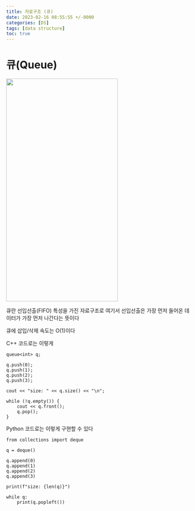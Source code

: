 ```yaml
---
title: 자료구조 (큐)
date: 2023-02-16 08:55:55 +/-0000
categories: [DS]
tags: [data structure]
toc: true
---
```


# 큐(Queue)

<img src="https://user-images.githubusercontent.com/102157871/216277553-c14cd34f-77a4-490a-b759-2970901e021e.png"  width="300" height="600"/>


큐란 선입선출(FIFO) 특성을 가진 자료구조로 여기서 선입선출은 가장 먼저 들어온 데이터가 가장 먼저 나간다는 뜻이다

큐에 삽입/삭제 속도는 O(1)이다

C++ 코드로는 이렇게

~~~
queue<int> q;

q.push(0);
q.push(1);
q.push(2);
q.push(3);

cout << "size: " << q.size() << "\n";

while (!q.empty()) {
    cout << q.front();
    q.pop();
}
~~~

Python 코드로는 이렇게 구현할 수 있다

~~~
from collections import deque

q = deque()

q.append(0)
q.append(1)
q.append(2)
q.append(3)

print(f"size: {len(q)}")

while q:
    print(q.popleft())
~~~